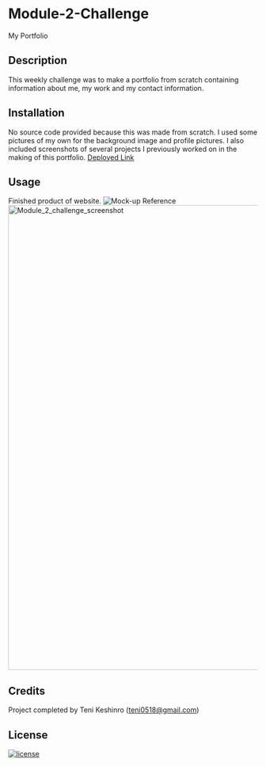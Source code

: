 # Module-2-Challenge
My Portfolio

## Description

This weekly challenge was to make a portfolio from scratch containing information about me, my work and my contact information.




## Installation
No source code provided because this was made from scratch. I used some  pictures of my own for the background image and profile pictures. I also included screenshots of several projects I previously worked on in the making of this portfolio.
[Deployed Link](https://teniife.github.io/my-portfolio/)

## Usage

Finished product of website. 
![Mock-up Reference](assets\images\Module_2_challenge_screenshot.png  "Screenshot of Completed Challenge 2")
<img width="940" alt="Module_2_challenge_screenshot" src="https://user-images.githubusercontent.com/101995302/208771952-74523dbf-aa5d-4cc1-b436-2e13ed821b88.png">


## Credits

Project completed by Teni Keshinro (teni0518@gmail.com)


## License

[![license](https://img.shields.io/github/license/DAVFoundation/captain-n3m0.svg?style=flat-square)](https://github.com/DAVFoundation/captain-n3m0/blob/master/LICENSE)
